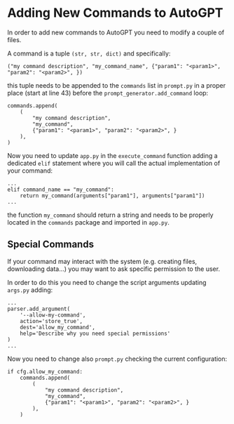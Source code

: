 # Adding New Commands to AutoGPT

In order to add new commands to AutoGPT you need to modify a couple of files. 

A command is a tuple `(str, str, dict)` and specifically:

```
("my command description", "my_command_name", {"param1": "<param1>", "param2": "<param2>", })
```

this tuple needs to be appended to the `commands` list in `prompt.py` in a proper place (start at line 43) before the `prompt_generator.add_command` loop:

```
commands.append(
    (
        "my command description",
        "my_command",
        {"param1": "<param1>", "param2": "<param2>", }
    ),
)
```

Now you need to update `app.py` in the `execute_command` function adding a dedicated `elif` statement where you will call the actual implementation of your command:

```
...
elif command_name == "my_command":
    return my_command(arguments["param1"], arguments["param1"])
...
```

the function `my_command` should return a string and needs to be properly located in the `commands` package and imported in `app.py`.

## Special Commands

If your command may interact with the system (e.g. creating files, downloading data...) you may want to ask specific permission to the user.

In order to do this you need to change the script arguments updating `args.py` adding:

```
...
parser.add_argument(
    '--allow-my-command',
    action='store_true',
    dest='allow_my_command',
    help='Describe why you need special permissions'
)
...
```

Now you need to change also `prompt.py` checking the current configuration:

```
if cfg.allow_my_command:
    commands.append(
        (
            "my command description",
            "my_command",
            {"param1": "<param1>", "param2": "<param2>", }
        ),
    )
```
